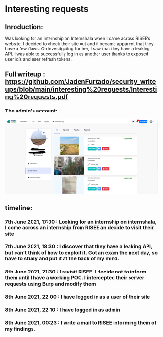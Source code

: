 # Interesting requests

## Inroduction:

Was looking for an internship on Internshala when I came across RISEE’s website. I decided to check their site out and it became apparent that they have a few flaws. On investigating further, I saw that they have a leaking API. I was able to successfully log in as another user thanks to exposed user id’s and user refresh tokens. 

## Full writeup : https://github.com/JadenFurtado/security_writeups/blob/main/interesting%20requests/Interesting%20requests.pdf

### The admin's account:

<img src="https://github.com/JadenFurtado/security_writeups/blob/main/interesting%20requests/risee_profile.png" />

## timeline:

### 7th June 2021, 17:00 : Looking for an internship on internshala, I come across an internship from RISEE an decide to visit their site
### 7th June 2021, 18:30 : I discover that they have a leaking API, but can't think of how to exploit it. Got an exam the next day, so have to study and put it at the back of my mind.
### 8th June 2021, 21:30 : I revisit RISEE. I decide not to inform them until I have a working POC. I intercepted their server requests using Burp and modify them
### 8th June 2021, 22:00 : I have logged in as a user of their site
### 8th June 2021, 22:10 : I have logged in as admin
### 8th June 2021, 00:23 : I write a mail to RISEE informing them of my findings.
